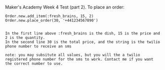 Maker's Academy Week 4 Test (part 2). To place an order: 

   	Order.new.add_item(:fresh_brains, 15, 2)
    Order.new.place_order(30, '+441234567890')


    In the first line above :fresh_brains is the dish, 15 is the price and 2 is the quantity. 
    In the second line 30 is the total price, and the string is the twilio phone number to receive an sms

    note: you may subsitute all values, but you will the a twilio registered phone number for the sms to work. Contact me if you want the correct number to use.